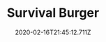 ---
templateKey: blog-post
title: Survival Burger
type: cooking
energy: 125
health: 56
description: A convenient snack for the explorer., 
featuredpost: false
date: 2020-02-16T21:45:12.711Z
featuredimage: /img/Survival_Burger.png
sellPrice: 180
tags:
  - Bread
  - Cave Carrot
  - Eggplant
  - edible
---